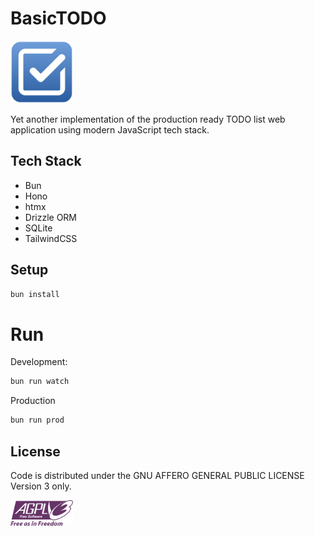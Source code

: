 # BasicTODO

<img src="public/images/logo.svg" width="100">

Yet another implementation of the production ready TODO list web application using modern JavaScript tech stack.

## Tech Stack

- Bun
- Hono
- htmx
- Drizzle ORM
- SQLite
- TailwindCSS

## Setup

```bash
bun install
```

# Run

Development:

```bash
bun run watch
```

Production

```bash
bun run prod
```

## License

Code is distributed under the GNU AFFERO GENERAL PUBLIC LICENSE Version 3 only.

<img src="./AGPLv3_Logo.svg" width="100" alt="AGPLv3 Logo"/>
